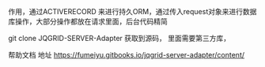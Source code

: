 作用，通过ACTIVERECORD 来进行持久ORM，通过传入request对象来进行数据库操作，大部分操作都放在请求里面，后台代码精简


git clone JQGRID-SERVER-Adapter 获取到源码，
里面需要第三方库，

帮助文档 地址 https://fumeiyu.gitbooks.io/jqgrid-server-adapter/content/